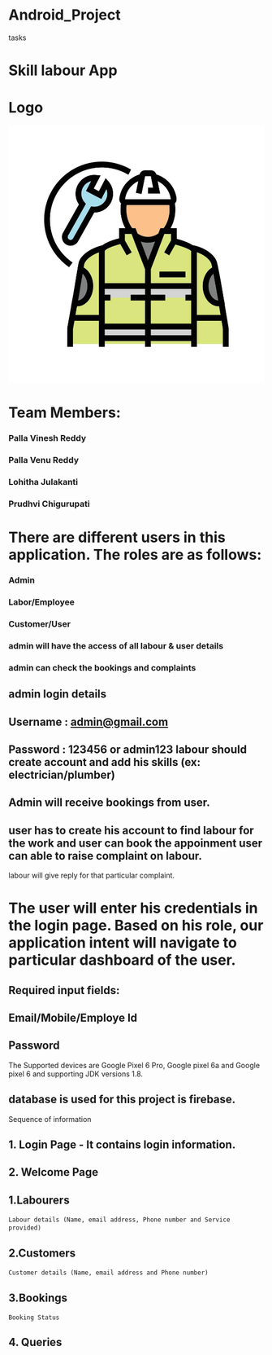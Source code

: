 # Android_Project
tasks

# Skill labour App
# Logo
![alt text](https://github.com/Vinesh1998/Android_Project/blob/master/logo1.jpg)

# Team Members: 

### Palla Vinesh Reddy

### Palla Venu Reddy

### Lohitha Julakanti

### Prudhvi Chigurupati

#	There are different users in this application. The roles are as follows: 

### Admin

###	Labor/Employee 

### Customer/User

### admin will have the access of all labour & user details

### admin can check the bookings and complaints

## admin login details

## Username : admin@gmail.com
## Password : 123456 or admin123 labour should create account and add his skills (ex: electrician/plumber)

## Admin  will receive bookings from user.
## user has to create his account  to find labour for the work and user can book the appoinment user can able to raise complaint on labour.
 
labour will give reply for that particular complaint.
# The user will enter his credentials in the login page. Based on his role, our application intent will navigate to particular dashboard of the user.
## Required input fields:
## Email/Mobile/Employe Id
## Password

The Supported devices are Google Pixel 6 Pro, Google pixel 6a and Google pixel 6 and supporting JDK versions 1.8.

## database is used for this project is firebase.

Sequence of information

## 1. Login Page - It contains login information.
## 2. Welcome Page 
 ## 1.Labourers
    Labour details (Name, email address, Phone number and Service provided)
 ## 2.Customers
    Customer details (Name, email address and Phone number)
    
 ## 3.Bookings
    Booking Status
 ## 4. Queries
 
 
 
 
 



